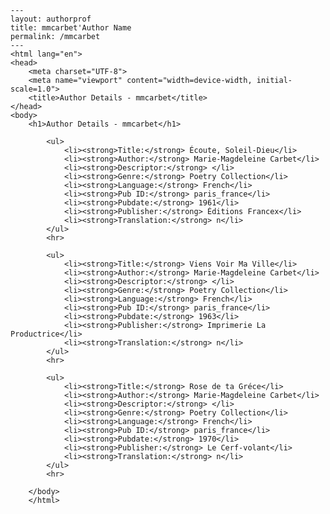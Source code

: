 
    ---
    layout: authorprof
    title: mmcarbet'Author Name 
    permalink: /mmcarbet
    ---
    <html lang="en">
    <head>
        <meta charset="UTF-8">
        <meta name="viewport" content="width=device-width, initial-scale=1.0">
        <title>Author Details - mmcarbet</title>
    </head>
    <body>
        <h1>Author Details - mmcarbet</h1>
        
            <ul>
                <li><strong>Title:</strong> Écoute, Soleil-Dieu</li>
                <li><strong>Author:</strong> Marie-Magdeleine Carbet</li>
                <li><strong>Descriptor:</strong> </li>
                <li><strong>Genre:</strong> Poetry Collection</li>
                <li><strong>Language:</strong> French</li>
                <li><strong>Pub ID:</strong> paris_france</li>
                <li><strong>Pubdate:</strong> 1961</li>
                <li><strong>Publisher:</strong> Éditions Francex</li>
                <li><strong>Translation:</strong> n</li>
            </ul>
            <hr>
            
            <ul>
                <li><strong>Title:</strong> Viens Voir Ma Ville</li>
                <li><strong>Author:</strong> Marie-Magdeleine Carbet</li>
                <li><strong>Descriptor:</strong> </li>
                <li><strong>Genre:</strong> Poetry Collection</li>
                <li><strong>Language:</strong> French</li>
                <li><strong>Pub ID:</strong> paris_france</li>
                <li><strong>Pubdate:</strong> 1963</li>
                <li><strong>Publisher:</strong> Imprimerie La Productrice</li>
                <li><strong>Translation:</strong> n</li>
            </ul>
            <hr>
            
            <ul>
                <li><strong>Title:</strong> Rose de ta Gréce</li>
                <li><strong>Author:</strong> Marie-Magdeleine Carbet</li>
                <li><strong>Descriptor:</strong> </li>
                <li><strong>Genre:</strong> Poetry Collection</li>
                <li><strong>Language:</strong> French</li>
                <li><strong>Pub ID:</strong> paris_france</li>
                <li><strong>Pubdate:</strong> 1970</li>
                <li><strong>Publisher:</strong> Le Cerf-volant</li>
                <li><strong>Translation:</strong> n</li>
            </ul>
            <hr>
            
        </body>
        </html>
        